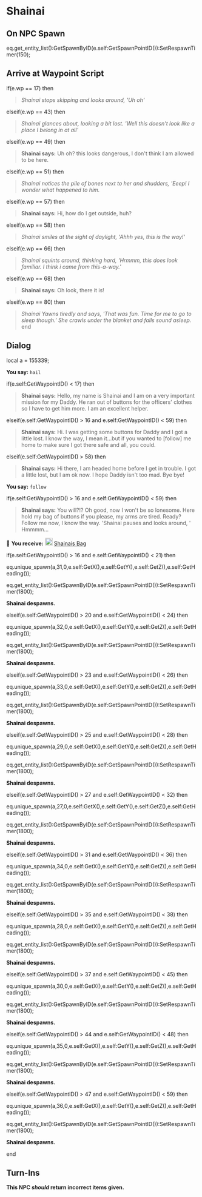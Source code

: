 # Shainai


## On NPC Spawn

eq.get_entity_list():GetSpawnByID(e.self:GetSpawnPointID()):SetRespawnTimer(150);


## Arrive at Waypoint Script

if(e.wp == 17) then


>*Shainai stops skipping and looks around, 'Uh oh'*

elseif(e.wp == 43) then


>*Shainai glances about, looking a bit lost. 'Well this doesn't look like a place I belong in at all'*

elseif(e.wp == 49) then


>**Shainai says:** Uh oh? this looks dangerous, I don't think I am allowed to be here.

elseif(e.wp == 51) then


>*Shainai notices the pile of bones next to her and shudders, 'Eeep! I wonder what happened to him.*

elseif(e.wp == 57) then


>**Shainai says:** Hi, how do I get outside, huh?

elseif(e.wp == 58) then


>*Shainai smiles at the sight of daylight, 'Ahhh yes, this is the way!'*

elseif(e.wp == 66) then


>*Shainai squints around, thinking hard, 'Hrmmm, this does look familiar. I think i came from this-a-way.'*

elseif(e.wp == 68) then


>**Shainai says:** Oh look, there it is!

elseif(e.wp == 80) then


>*Shainai Yawns tiredly and says, 'That was fun. Time for me to go to sleep though.' She crawls under the blanket and falls sound asleep.*
end



## Dialog

local a = 155339;

**You say:** `hail`



if(e.self:GetWaypointID() < 17) then



>**Shainai says:** Hello, my name is Shainai and I am on a very important mission for my Daddy. He ran out of buttons for the officers' clothes so I have to get him more. I am an excellent helper.


elseif(e.self:GetWaypointID() > 16 and e.self:GetWaypointID() < 59) then



>**Shainai says:** Hi. I was getting some buttons for Daddy and I got a little lost. I know the way, I mean it...but if you wanted to [follow] me home to make sure I got there safe and all, you could.


elseif(e.self:GetWaypointID() > 58) then



>**Shainai says:** Hi there, I am headed home before I get in trouble.  I got a little lost, but I am ok now.  I hope Daddy isn't too mad.  Bye bye!


**You say:** `follow`



if(e.self:GetWaypointID() > 16 and e.self:GetWaypointID() < 59) then



>**Shainai says:** You will?!? Oh good, now I won't be so lonesome. Here hold my bag of buttons if you please, my arms are tired. Ready? Follow me now, I know the way.  'Shainai pauses and looks around, ' Hmmmm...



 &#127873; **You receive:**  <img style="background:url(/static/icons/blank_slot.gif);width:20px;height:20px;" src="/static/icons/item_691.png" alt="" /> <a
                                href="/item/4460" data-url="4460" class="tooltip-link link">Shainais Bag</a> 

 



if(e.self:GetWaypointID() > 16 and e.self:GetWaypointID() < 21) then



eq.unique_spawn(a,31,0,e.self:GetX(),e.self:GetY(),e.self:GetZ(),e.self:GetHeading());



eq.get_entity_list():GetSpawnByID(e.self:GetSpawnPointID()):SetRespawnTimer(1800);



**Shainai despawns.**


elseif(e.self:GetWaypointID() > 20 and e.self:GetWaypointID() < 24) then



eq.unique_spawn(a,32,0,e.self:GetX(),e.self:GetY(),e.self:GetZ(),e.self:GetHeading());



eq.get_entity_list():GetSpawnByID(e.self:GetSpawnPointID()):SetRespawnTimer(1800);



**Shainai despawns.**


elseif(e.self:GetWaypointID() > 23 and e.self:GetWaypointID() < 26) then



eq.unique_spawn(a,33,0,e.self:GetX(),e.self:GetY(),e.self:GetZ(),e.self:GetHeading());



eq.get_entity_list():GetSpawnByID(e.self:GetSpawnPointID()):SetRespawnTimer(1800);



**Shainai despawns.**


elseif(e.self:GetWaypointID() > 25 and e.self:GetWaypointID() < 28) then



eq.unique_spawn(a,29,0,e.self:GetX(),e.self:GetY(),e.self:GetZ(),e.self:GetHeading());



eq.get_entity_list():GetSpawnByID(e.self:GetSpawnPointID()):SetRespawnTimer(1800);



**Shainai despawns.**


elseif(e.self:GetWaypointID() > 27 and e.self:GetWaypointID() < 32) then



eq.unique_spawn(a,27,0,e.self:GetX(),e.self:GetY(),e.self:GetZ(),e.self:GetHeading());



eq.get_entity_list():GetSpawnByID(e.self:GetSpawnPointID()):SetRespawnTimer(1800);



**Shainai despawns.**


elseif(e.self:GetWaypointID() > 31 and e.self:GetWaypointID() < 36) then



eq.unique_spawn(a,34,0,e.self:GetX(),e.self:GetY(),e.self:GetZ(),e.self:GetHeading());



eq.get_entity_list():GetSpawnByID(e.self:GetSpawnPointID()):SetRespawnTimer(1800);



**Shainai despawns.**


elseif(e.self:GetWaypointID() > 35 and e.self:GetWaypointID() < 38) then



eq.unique_spawn(a,28,0,e.self:GetX(),e.self:GetY(),e.self:GetZ(),e.self:GetHeading());



eq.get_entity_list():GetSpawnByID(e.self:GetSpawnPointID()):SetRespawnTimer(1800);



**Shainai despawns.**


elseif(e.self:GetWaypointID() > 37 and e.self:GetWaypointID() < 45) then



eq.unique_spawn(a,30,0,e.self:GetX(),e.self:GetY(),e.self:GetZ(),e.self:GetHeading());



eq.get_entity_list():GetSpawnByID(e.self:GetSpawnPointID()):SetRespawnTimer(1800);



**Shainai despawns.**


elseif(e.self:GetWaypointID() > 44 and e.self:GetWaypointID() < 48) then



eq.unique_spawn(a,35,0,e.self:GetX(),e.self:GetY(),e.self:GetZ(),e.self:GetHeading());



eq.get_entity_list():GetSpawnByID(e.self:GetSpawnPointID()):SetRespawnTimer(1800);



**Shainai despawns.**


elseif(e.self:GetWaypointID() > 47 and e.self:GetWaypointID() < 59) then



eq.unique_spawn(a,36,0,e.self:GetX(),e.self:GetY(),e.self:GetZ(),e.self:GetHeading());



eq.get_entity_list():GetSpawnByID(e.self:GetSpawnPointID()):SetRespawnTimer(1800);



**Shainai despawns.**

end



## Turn-Ins



**This NPC *should* return incorrect items given.**
